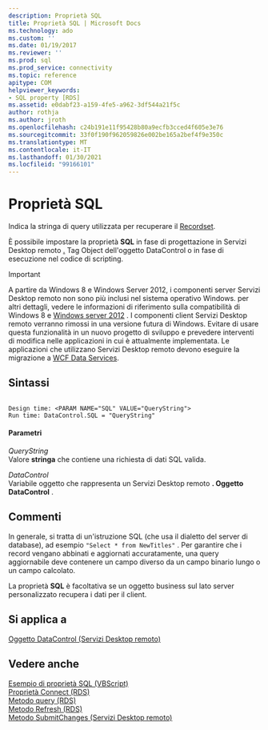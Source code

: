 ```yaml
---
description: Proprietà SQL
title: Proprietà SQL | Microsoft Docs
ms.technology: ado
ms.custom: ''
ms.date: 01/19/2017
ms.reviewer: ''
ms.prod: sql
ms.prod_service: connectivity
ms.topic: reference
apitype: COM
helpviewer_keywords:
- SQL property [RDS]
ms.assetid: e0dabf23-a159-4fe5-a962-3df544a21f5c
author: rothja
ms.author: jroth
ms.openlocfilehash: c24b191e11f95428b80a9ecfb3cced4f605e3e76
ms.sourcegitcommit: 33f0f190f962059826e002be165a2bef4f9e350c
ms.translationtype: MT
ms.contentlocale: it-IT
ms.lasthandoff: 01/30/2021
ms.locfileid: "99166101"
---
```

# <a name="sql-property"></a>Proprietà SQL
Indica la stringa di query utilizzata per recuperare il [Recordset](../ado-api/recordset-object-ado.md).  
  
 È possibile impostare la proprietà **SQL** in fase di progettazione in Servizi Desktop remoto [.](./datacontrol-object-rds.md) Tag Object dell'oggetto DataControl o in fase di esecuzione nel codice di scripting.  
  
> [!IMPORTANT]
>  A partire da Windows 8 e Windows Server 2012, i componenti server Servizi Desktop remoto non sono più inclusi nel sistema operativo Windows. per altri dettagli, vedere le informazioni di riferimento sulla compatibilità di Windows 8 e [Windows server 2012](https://www.microsoft.com/download/details.aspx?id=27416) . I componenti client Servizi Desktop remoto verranno rimossi in una versione futura di Windows. Evitare di usare questa funzionalità in un nuovo progetto di sviluppo e prevedere interventi di modifica nelle applicazioni in cui è attualmente implementata. Le applicazioni che utilizzano Servizi Desktop remoto devono eseguire la migrazione a [WCF Data Services](/dotnet/framework/wcf/).  
  
## <a name="syntax"></a>Sintassi  
  
```  
  
Design time: <PARAM NAME="SQL" VALUE="QueryString">  
Run time: DataControl.SQL = "QueryString"  
```  
  
#### <a name="parameters"></a>Parametri  
 *QueryString*  
 Valore **stringa** che contiene una richiesta di dati SQL valida.  
  
 *DataControl*  
 Variabile oggetto che rappresenta un Servizi Desktop remoto **. Oggetto DataControl** .  
  
## <a name="remarks"></a>Commenti  
 In generale, si tratta di un'istruzione SQL (che usa il dialetto del server di database), ad esempio `"Select * from NewTitles"` . Per garantire che i record vengano abbinati e aggiornati accuratamente, una query aggiornabile deve contenere un campo diverso da un campo binario lungo o un campo calcolato.  
  
 La proprietà **SQL** è facoltativa se un oggetto business sul lato server personalizzato recupera i dati per il client.  
  
## <a name="applies-to"></a>Si applica a  
 [Oggetto DataControl (Servizi Desktop remoto)](./datacontrol-object-rds.md)  
  
## <a name="see-also"></a>Vedere anche  
 [Esempio di proprietà SQL (VBScript)](./sql-property-example-vbscript.md)   
 [Proprietà Connect (RDS)](./connect-property-rds.md)   
 [Metodo query (RDS)](./query-method-rds.md)   
 [Metodo Refresh (RDS)](./refresh-method-rds.md)   
 [Metodo SubmitChanges (Servizi Desktop remoto)](./submitchanges-method-rds.md)